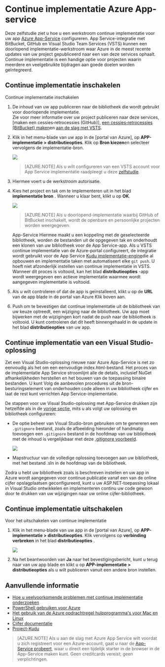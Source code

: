 <properties
    pageTitle="Continue implementatie Azure App service | Microsoft Azure"
    description="Informatie over het inschakelen van continue implementatie naar Azure App-Service."
    services="app-service"
    documentationCenter=""
    authors="dariagrigoriu"
    manager="wpickett"
    editor="mollybos"/>

<tags
    ms.service="app-service"
    ms.workload="na"
    ms.tgt_pltfrm="na"
    ms.devlang="na"
    ms.topic="article"
    ms.date="10/28/2016"
    ms.author="dariagrigoriu"/>
    
# <a name="continuous-deployment-to-azure-app-service"></a>Continue implementatie Azure App-service

Deze zelfstudie ziet u hoe u een werkstroom continue implementatie voor uw app [Azure App-Service] configureren. App Service-integratie met BitBucket, GitHub en Visual Studio Team Services (VSTS) kunnen een doorlopend implementatie-werkstroom waar Azure in de meest recente updates van uw project gepubliceerd naar een van deze services ophaalt. Continue implementatie is een handige optie voor projecten waarin meerdere en veelgebruikte bijdragen aan goede doelen worden geïntegreerd.

## <a name="overview"></a>Continue implementatie inschakelen

Continue implementatie inschakelen 

1. De inhoud van uw app publiceren naar de bibliotheek die wordt gebruikt voor doorlopende implementatie.  
    Zie voor meer informatie over uw project publiceren naar deze services, [maken een cessies‑retrocessies (GitHub)], [een cessies‑retrocessies (BitBucket) maken]en [aan de slag met VSTS].

2. Klik in het menu-blade van uw app in de [portal van Azure], op **APP-implementatie > distributieopties**. Klik op **Bron kiezen**en selecteer vervolgens de implementatie-bron.  

    ![](./media/app-service-continuous-deployment/cd_options.png)
    
    > [AZURE.NOTE] Als u wilt configureren van een VSTS account voor App Service implementatie raadpleegt u deze [zelfstudie](https://github.com/projectkudu/kudu/wiki/Setting-up-a-VSTS-account-so-it-can-deploy-to-a-Web-App).
    
3. Hiermee voert u de werkstroom autorisatie. 

4. Kies het project en tak om te implementeren uit in het blad **implementatie bron** . Wanneer u klaar bent, klikt u op **OK**.
  
    ![](./media/app-service-continuous-deployment/github_option.png)

    > [AZURE.NOTE] Als u doorlopend-implementatie waarbij GitHub of BitBucket inschakelt, wordt de openbare en persoonlijke projecten worden weergegeven.

    App-Service Hiermee maakt u een koppeling met de geselecteerde bibliotheek, worden de bestanden uit de opgegeven tak en onderhoudt een klonen van uw bibliotheek voor de App Service-app. Als u VSTS continue implementatie van de Azure-portal configureert, de integratie wordt gebruikt voor de App Service [Kudu implementatie-engine](https://github.com/projectkudu/kudu/wiki)die al opbouwen en implementatie taken met automatiseert elke `git push`. U hoeft niet afzonderlijk instellen van continue implementatie in VSTS. Wanneer dit proces is voltooid, kan het blad **distributieopties** -app wordt weergegeven een actieve implementatie waarmee wordt aangegeven implementatie is voltooid.

5. Als u wilt controleren of dat de app is geïnstalleerd, klikt u op de **URL** van de app blade in de portal van Azure Klik boven aan. 

6. Push om te bevestigen dat continue implementatie uit de bibliotheek van uw keuze optreedt, een wijziging naar de bibliotheek. Uw app moet bijwerken met de wijzigingen kort nadat de push naar de bibliotheek is voltooid. U kunt controleren dat dit heeft binnengehaald in de update in het blad **distributieopties** van uw app.

## <a name="VSsolution"></a>Continue implementatie van een Visual Studio-oplossing 

Zet een Visual Studio-oplossing nieuwe naar Azure App-Service is net zo eenvoudig als het om een eenvoudige index.html-bestand. Het proces van de implementatie App Service stroomlijnt alle de details, inclusief NuGet afhankelijkheden herstellen en het bouwen van de toepassing binaire bestanden. U kunt Volg de aanbevolen procedures uit de bron-besturingselement van onderhouden code alleen in uw bibliotheek cijfer en laat de rest kunt verrichten App Service-implementatie.

De stappen voor uw Visual Studio-oplossing met App-Service drukken zijn hetzelfde als in de [vorige sectie](#overview), mits u als volgt uw oplossing en bibliotheek configureren:

-   De optie beheer van Visual Studio-bron gebruiken om te genereren een `.gitignore` bestand, zoals de afbeelding hieronder of handmatig toevoegen een `.gitignore` bestand in de hoofdmap van uw bibliotheek met de inhoud is vergelijkbaar met deze [.gitignore voorbeeld](https://github.com/github/gitignore/blob/master/VisualStudio.gitignore). 

    ![](./media/app-service-continuous-deployment/VS_source_control.png)
 
-   Mapstructuur van de volledige oplossing toevoegen aan uw bibliotheek, met het bestand .sln in de hoofdmap van de bibliotheek.

Zodra u hebt uw bibliotheek zoals is beschreven instellen en uw app in Azure wordt aangegeven voor continue publicatie vanaf een van de online cijfer opslagplaatsen geconfigureerd, kunt u uw ASP.NET-toepassing lokaal in Visual Studio ontwikkelen en implementeren continu uw code gewoon door te drukken van uw wijzigingen naar uw online cijfer-bibliotheek.

## <a name="disableCD"></a>Continue implementatie uitschakelen

Voor het uitschakelen van continue implementatie 

1. Klik in het menu-blade van uw app in de [portal van Azure], op **APP-implementatie > distributieopties**. Klik vervolgens op **verbinding verbreken** in het blad **distributieopties** .

    ![](./media/app-service-continuous-deployment/cd_disconnect.png)    

2. Na het beantwoorden van **Ja** naar het bevestigingsbericht, kunt u terug naar van uw app blade en klikt u op **APP-implementatie > distributieopties** als u wilt publiceren vanuit een andere bron instellen.

## <a name="additional-resources"></a>Aanvullende informatie

* [Hoe u veelvoorkomende problemen met continue implementatie onderzoeken](https://github.com/projectkudu/kudu/wiki/Investigating-continuous-deployment)
* [PowerShell gebruiken voor Azure]
* [Het gebruik van de Azure opdrachtregel hulpprogramma's voor Mac en Linux]
* [Cijfer documentatie]
* [Project-Kudu](https://github.com/projectkudu/kudu/wiki)

>[AZURE.NOTE] Als u aan de slag met Azure App Service wilt voordat u zich registreert voor een Azure-account, gaat u naar de [App-Service probeert](http://go.microsoft.com/fwlink/?LinkId=523751), waar u direct een tijdelijk starter in de browser in de App-Service maken kunt. Geen creditcards vereist; geen verplichtingen.

[Azure App-Service]: https://azure.microsoft.com/en-us/documentation/articles/app-service-changes-existing-services/ 
[Azure-portal]: https://portal.azure.com
[VSTS Portal]: https://www.visualstudio.com/en-us/products/visual-studio-team-services-vs.aspx
[Installing Git]: http://git-scm.com/book/en/Getting-Started-Installing-Git
[PowerShell gebruiken voor Azure]: ../articles/powershell-install-configure.md
[Het gebruik van de Azure opdrachtregel hulpprogramma's voor Mac en Linux]: ../articles/xplat-cli-install.md
[Cijfer documentatie]: http://git-scm.com/documentation

[Een cessies‑retrocessies (GitHub) maken]: https://help.github.com/articles/create-a-repo
[Een cessies‑retrocessies (BitBucket) maken]: https://confluence.atlassian.com/display/BITBUCKET/Create+an+Account+and+a+Git+Repo
[Aan de slag met VSTS]: https://www.visualstudio.com/get-started/overview-of-get-started-tasks-vs
[Continuous delivery to Azure using Visual Studio Team Services]: ../articles/cloud-services/cloud-services-continuous-delivery-use-vso.md
